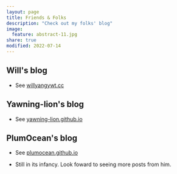 ```yaml
---
layout: page
title: Friends & Folks
description: "Check out my folks' blog"
image:
  feature: abstract-11.jpg
share: true
modified: 2022-07-14
---
```


## Will's blog

- See [willyangywt.cc](https://willyangywt.cc/)

## Yawning-lion's blog

- See [yawning-lion.github.io](https://yawning-lion.github.io/)

## PlumOcean's blog

- See [plumocean.github.io](https://yawning-lion.github.io/)

- Still in its infancy. Look foward to seeing more posts from him.